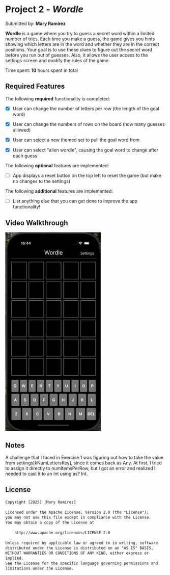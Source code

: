# Project 2 - *Wordle*

Submitted by: **Mary Ramirez**

**Wordle** is a game where you try to guess a secret word within a limited number of tries. Each time you make a guess, the game gives you hints showing which letters are in the word and whether they are in the correct positions. Your goal is to use these clues to figure out the secret word before you run out of guesses. Also, it allows the user access to the  settings screen and modify the rules of the game.

Time spent: **10** hours spent in total

## Required Features

The following **required** functionality is completed:

- [X] User can change the number of letters per row (the length of the goal word)
- [X] User can change the numbers of rows on the board (how many guesses allowed)
- [X] User can select a new themed set to pull the goal word from
- [X] User can select "alien wordle", causing the goal word to change after each guess


The following **optional** features are implemented:

- [ ] App displays a reset button on the top left to reset the game (but make no changes to the settings)

The following **additional** features are implemented:

- [ ] List anything else that you can get done to improve the app functionality!

## Video Walkthrough

<img src="Walkthrough.gif" alt="Walkthrough" width='300'>

## Notes

A challenge that I faced in Exercise 1 was figuring out how to take the value from settings[kNumLettersKey], since it comes back as Any.
At first, I tried to assign it directly to numItemsPerRow, but I got an error and realized I needed to cast it to an Int using as? Int.

## License

    Copyright [2025] [Mary Ramirez]

    Licensed under the Apache License, Version 2.0 (the "License");
    you may not use this file except in compliance with the License.
    You may obtain a copy of the License at

        http://www.apache.org/licenses/LICENSE-2.0

    Unless required by applicable law or agreed to in writing, software
    distributed under the License is distributed on an "AS IS" BASIS,
    WITHOUT WARRANTIES OR CONDITIONS OF ANY KIND, either express or implied.
    See the License for the specific language governing permissions and
    limitations under the License.

